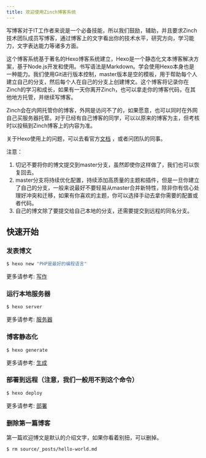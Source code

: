 ```yaml
---
title: 欢迎使用Zinch博客系统
---
```


写博客对于IT工作者来说是一个必备技能，所以我们鼓励，辅助，并且要求Zinch技术团队成员写博客，通过博客上的文字看出你的技术水平，研究方向，学习能力，文字表达能力等诸多方面。

这个博客系统基于著名的Hexo博客系统建立，Hexo是一个静态化文本博客解决方案，基于Node.js开发和使用。书写语法是Markdown。学会使用Hexo本身也是一种能力。我们使用Git进行版本控制，master版本是空的模板，用于帮助每个人建立自己的分支，然后每个人在自己的分支上创建博文。这个博客将记录你在Zinch的学习和成长，如果有一天你离开Zinch，也可以拿走你的博客代码，在其他地方托管，并继续写博客。

Zinch会在内网托管你的博客，外网是访问不了的，如果愿意，也可以同时在外网自己买服务器托管。对于已经有自己博客的同学，可以以原来的博客为主，但考核时以投稿到Zinch博客上的内容为准。

关于Hexo使用上的问题，可以去看官方[文档](https://hexo.io/docs/) ，或者问团队的同事。

注意：

1. 切记不要将你的博文提交到master分支，虽然即使你这样做了，我们也可以恢复回去。
2. master分支将持续优化配置，持续添加高质量的主题和插件，但是一旦你建立了自己的分支，一般来说最好不要轻易从master合并新特性，除非你有信心处理好冲突和迁移，如果有你喜欢的主题，你可以选择手动去拿你需要的配置或者代码。
3. 自己的博文除了要提交给自己本地的分支，还需要提交到远程的同名分支。

## 快速开始

### 发表博文

``` bash
$ hexo new "PHP是最好的编程语言"
```

更多请参考: [写作](https://hexo.io/docs/writing.html)

### 运行本地服务器

``` bash
$ hexo server
```

更多请参考: [服务器](https://hexo.io/docs/server.html)

### 博客静态化

``` bash
$ hexo generate
```

更多请参考: [生成](https://hexo.io/docs/generating.html)

### 部署到远程（注意，我们一般用不到这个命令）

``` bash
$ hexo deploy
```

更多请参考: [部署](https://hexo.io/docs/deployment.html)

### 删除第一篇博客

第一篇欢迎博文是默认的介绍文字，如果你看着别扭，可以删掉。

``` bash
$ rm source/_posts/hello-world.md
```
